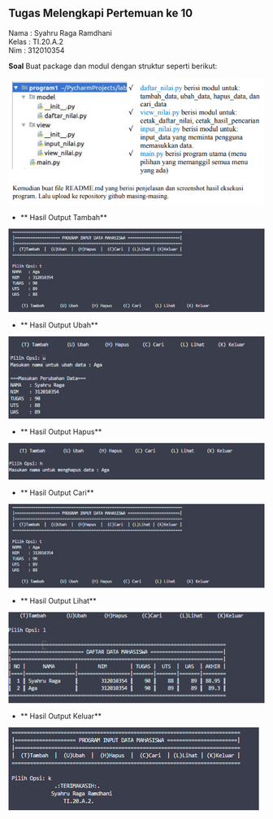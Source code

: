 ## Tugas Melengkapi Pertemuan ke 10
Nama	: Syahru Raga Ramdhani <br>
Kelas	: TI.20.A.2 <br>
Nim	: 312010354 <br>

**Soal**
	Buat package dan modul dengan struktur seperti berikut:

![gambar](/gambar/Soal_UAS.PNG)<br>

* ** Hasil Output Tambah**

![gambar](/gambar/hasil_output_tambah.PNG)<br>

* ** Hasil Output Ubah**

![gambar](/gambar/hasil_output_ubah.PNG)<br>

* ** Hasil Output Hapus**

![gambar](/gambar/hasil_output_hapus.PNG)<br>

* ** Hasil Output Cari**

![gambar](/gambar/hasil_output_tambah.PNG)<br>

* ** Hasil Output Lihat**

![gambar](/gambar/hasil_output_lihat.PNG)<br>

* ** Hasil Output Keluar**

![gambar](/gambar/hasil_output_keluar.PNG)<br>
